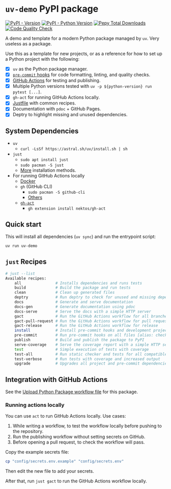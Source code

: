 # `uv-demo` PyPI package

[![PyPI - Version](https://img.shields.io/pypi/v/uv-demo)](https://pypi.org/project/uv-demo/)
[![PyPI - Python Version](https://img.shields.io/pypi/pyversions/uv-demo)](https://pypi.org/project/uv-demo/)
[![Pepy Total Downloads](https://img.shields.io/pepy/dt/uv-demo)](https://pypi.org/project/uv-demo/)
[![Code Quality Check](https://github.com/lucaspar/uv-demo/actions/workflows/code-quality.yaml/badge.svg)](https://github.com/lucaspar/uv-demo/actions/workflows/code-quality.yaml)

A demo and template for a modern Python package managed by `uv`. Very useless as a package.

Use this as a template for new projects, or as a reference for how to set up a Python project with the following:

+ [x] `uv` as the Python package manager.
+ [x] [`pre-commit` hooks](./.pre-commit-config.yaml) for code formatting, linting, and quality checks.
+ [x] [GitHub Actions](./.github/workflows/) for testing and publishing.
+ [x] Multiple Python versions tested with `uv -p ${python-version} run pytest [...]`.
+ [x] `gh-act` for running GitHub Actions locally.
+ [x] [Justfile](./justfile) with common recipes.
+ [x] Documentation with `pdoc` + GitHub Pages.
+ [x] Deptry to highlight missing and unused dependencies.

## System Dependencies

+ `uv`
    + `curl -LsSf https://astral.sh/uv/install.sh | sh`
+ `just`
    + `sudo apt install just`
    + `sudo pacman -S just`
    + [More](https://github.com/casey/just#linux) installation methods.
+ For running GitHub Actions locally
    + [Docker](https://docs.docker.com/desktop/install/linux/)
    + `gh` (GitHub CLI)
        + `sudo pacman -S github-cli`
        + [Others](https://github.com/cli/cli/blob/trunk/docs/install_linux.md)
    + [`gh-act`](https://github.com/nektos/gh-act)
        + `gh extension install nektos/gh-act`

## Quick start

This will install all dependencies (`uv sync`) and run the entrypoint script:

```bash
uv run uv-demo
```

## `just` Recipes

```bash
# just --list
Available recipes:
    all               # Installs dependencies and runs tests
    build             # Build the package and run tests
    clean             # Clean up generated files
    deptry            # Run deptry to check for unused and missing dependencies
    docs              # Generate and serve documentation
    docs-gen          # Generate documentation using pdoc
    docs-serve        # Serve the docs with a simple HTTP server
    gact              # Run the GitHub Actions workflow for all branches
    gact-pull-request # Run the GitHub Actions workflow for pull requests [alias: gact-pr]
    gact-release      # Run the GitHub Actions workflow for release
    install           # Install pre-commit hooks and development project dependencies with uv
    pre-commit        # Run pre-commit hooks on all files [alias: check]
    publish           # Build and publish the package to PyPI
    serve-coverage    # Serve the coverage report with a simple HTTP server
    test              # Simple execution of tests with coverage
    test-all          # Run static checker and tests for all compatible python versions
    test-verbose      # Run tests with coverage and increased output
    upgrade           # Upgrades all project and pre-commit dependencies respecting pyproject.toml constraints [alias: update]
```

## Integration with GitHub Actions

See the [Upload Python Package workflow file](.github/workflows/python-publish.yaml) for this package.

### Running actions locally

You can use `act` to run GitHub Actions locally. Use cases:

1. While writing a workflow, to test the workflow locally before pushing to the repository.
2. Run the publishing workflow without setting secrets on GitHub.
3. Before opening a pull request, to check the workflow will pass.

Copy the example secrets file:

```bash
cp "config/secrets.env.example" "config/secrets.env"
```

Then edit the new file to add your secrets.

After that, run `just gact` to run the GitHub Actions workflow locally.
